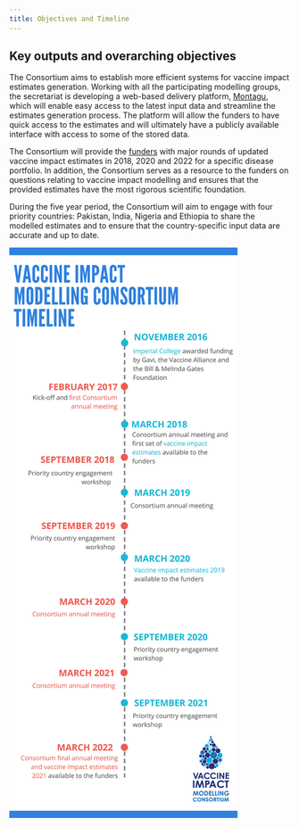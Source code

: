 ```yaml
---
title: Objectives and Timeline
---
```


## Key outputs and overarching objectives

The Consortium aims to establish more efficient systems for vaccine impact estimates generation. Working with all the participating modelling groups, the secretariat is developing a web-based delivery platform, [Montagu](https://montagu.vaccineimpact.org/), which will enable easy access to the latest input data and streamline the estimates generation process. The platform will allow the funders to have quick access to the estimates and will ultimately have a publicly available interface with access to some of the stored data.  

The Consortium will provide the [funders](/partners/#funders) with major rounds of updated vaccine impact estimates in 2018, 2020 and 2022 for a specific disease portfolio. In addition, the Consortium serves as a resource to the funders on questions relating to vaccine impact modelling and ensures that the provided estimates have the most rigorous scientific foundation.    

During the five year period, the Consortium will aim to engage with four priority countries: Pakistan, India, Nigeria and Ethiopia to share the modelled estimates and to ensure that the country-specific input data are accurate and up to date.   
   
     

[![](/img/VIMC_timeline_infographic7.png)](/img/VIMC_timeline_infographic7.png)   



